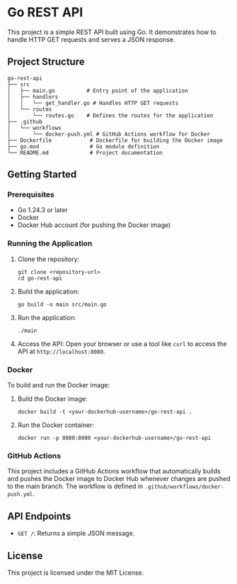 # Go REST API

This project is a simple REST API built using Go. It demonstrates how to handle HTTP GET requests and serves a JSON response.

## Project Structure

```
go-rest-api
├── src
│   ├── main.go          # Entry point of the application
│   ├── handlers
│   │   └── get_handler.go # Handles HTTP GET requests
│   └── routes
│       └── routes.go    # Defines the routes for the application
├── .github
│   └── workflows
│       └── docker-push.yml # GitHub Actions workflow for Docker
├── Dockerfile            # Dockerfile for building the Docker image
├── go.mod                # Go module definition
└── README.md             # Project documentation
```

## Getting Started

### Prerequisites

- Go 1.24.3 or later
- Docker
- Docker Hub account (for pushing the Docker image)

### Running the Application

1. Clone the repository:
   ```
   git clone <repository-url>
   cd go-rest-api
   ```

2. Build the application:
   ```
   go build -o main src/main.go
   ```

3. Run the application:
   ```
   ./main
   ```

4. Access the API:
   Open your browser or use a tool like `curl` to access the API at `http://localhost:8080`.

### Docker

To build and run the Docker image:

1. Build the Docker image:
   ```
   docker build -t <your-dockerhub-username>/go-rest-api .
   ```

2. Run the Docker container:
   ```
   docker run -p 8080:8080 <your-dockerhub-username>/go-rest-api
   ```

### GitHub Actions

This project includes a GitHub Actions workflow that automatically builds and pushes the Docker image to Docker Hub whenever changes are pushed to the main branch. The workflow is defined in `.github/workflows/docker-push.yml`.

## API Endpoints

- `GET /`: Returns a simple JSON message.

## License

This project is licensed under the MIT License.